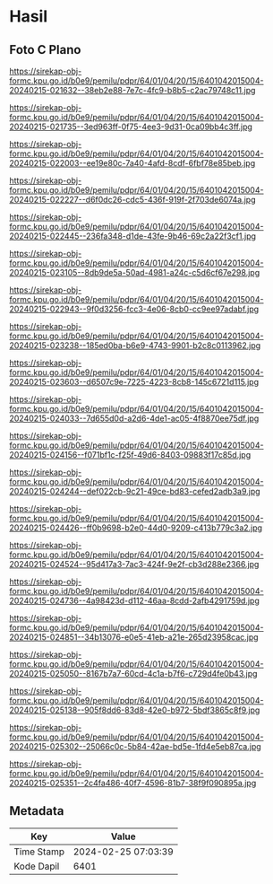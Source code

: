 # Hasil

## Foto C Plano

https://sirekap-obj-formc.kpu.go.id/b0e9/pemilu/pdpr/64/01/04/20/15/6401042015004-20240215-021632--38eb2e88-7e7c-4fc9-b8b5-c2ac79748c11.jpg

https://sirekap-obj-formc.kpu.go.id/b0e9/pemilu/pdpr/64/01/04/20/15/6401042015004-20240215-021735--3ed963ff-0f75-4ee3-9d31-0ca09bb4c3ff.jpg

https://sirekap-obj-formc.kpu.go.id/b0e9/pemilu/pdpr/64/01/04/20/15/6401042015004-20240215-022003--ee19e80c-7a40-4afd-8cdf-6fbf78e85beb.jpg

https://sirekap-obj-formc.kpu.go.id/b0e9/pemilu/pdpr/64/01/04/20/15/6401042015004-20240215-022227--d6f0dc26-cdc5-436f-919f-2f703de6074a.jpg

https://sirekap-obj-formc.kpu.go.id/b0e9/pemilu/pdpr/64/01/04/20/15/6401042015004-20240215-022445--236fa348-d1de-43fe-9b46-69c2a22f3cf1.jpg

https://sirekap-obj-formc.kpu.go.id/b0e9/pemilu/pdpr/64/01/04/20/15/6401042015004-20240215-023105--8db9de5a-50ad-4981-a24c-c5d6cf67e298.jpg

https://sirekap-obj-formc.kpu.go.id/b0e9/pemilu/pdpr/64/01/04/20/15/6401042015004-20240215-022943--9f0d3256-fcc3-4e06-8cb0-cc9ee97adabf.jpg

https://sirekap-obj-formc.kpu.go.id/b0e9/pemilu/pdpr/64/01/04/20/15/6401042015004-20240215-023238--185ed0ba-b6e9-4743-9901-b2c8c0113962.jpg

https://sirekap-obj-formc.kpu.go.id/b0e9/pemilu/pdpr/64/01/04/20/15/6401042015004-20240215-023603--d6507c9e-7225-4223-8cb8-145c6721d115.jpg

https://sirekap-obj-formc.kpu.go.id/b0e9/pemilu/pdpr/64/01/04/20/15/6401042015004-20240215-024033--7d655d0d-a2d6-4de1-ac05-4f8870ee75df.jpg

https://sirekap-obj-formc.kpu.go.id/b0e9/pemilu/pdpr/64/01/04/20/15/6401042015004-20240215-024156--f071bf1c-f25f-49d6-8403-09883f17c85d.jpg

https://sirekap-obj-formc.kpu.go.id/b0e9/pemilu/pdpr/64/01/04/20/15/6401042015004-20240215-024244--def022cb-9c21-49ce-bd83-cefed2adb3a9.jpg

https://sirekap-obj-formc.kpu.go.id/b0e9/pemilu/pdpr/64/01/04/20/15/6401042015004-20240215-024426--ff0b9698-b2e0-44d0-9209-c413b779c3a2.jpg

https://sirekap-obj-formc.kpu.go.id/b0e9/pemilu/pdpr/64/01/04/20/15/6401042015004-20240215-024524--95d417a3-7ac3-424f-9e2f-cb3d288e2366.jpg

https://sirekap-obj-formc.kpu.go.id/b0e9/pemilu/pdpr/64/01/04/20/15/6401042015004-20240215-024736--4a98423d-d112-46aa-8cdd-2afb4291759d.jpg

https://sirekap-obj-formc.kpu.go.id/b0e9/pemilu/pdpr/64/01/04/20/15/6401042015004-20240215-024851--34b13076-e0e5-41eb-a21e-265d23958cac.jpg

https://sirekap-obj-formc.kpu.go.id/b0e9/pemilu/pdpr/64/01/04/20/15/6401042015004-20240215-025050--8167b7a7-60cd-4c1a-b7f6-c729d4fe0b43.jpg

https://sirekap-obj-formc.kpu.go.id/b0e9/pemilu/pdpr/64/01/04/20/15/6401042015004-20240215-025138--905f8dd6-83d8-42e0-b972-5bdf3865c8f9.jpg

https://sirekap-obj-formc.kpu.go.id/b0e9/pemilu/pdpr/64/01/04/20/15/6401042015004-20240215-025302--25066c0c-5b84-42ae-bd5e-1fd4e5eb87ca.jpg

https://sirekap-obj-formc.kpu.go.id/b0e9/pemilu/pdpr/64/01/04/20/15/6401042015004-20240215-025351--2c4fa486-40f7-4596-81b7-38f9f090895a.jpg


## Metadata

| Key        | Value               |
| ---------- | ------------------- |
| Time Stamp | 2024-02-25 07:03:39 |
| Kode Dapil | 6401                |



